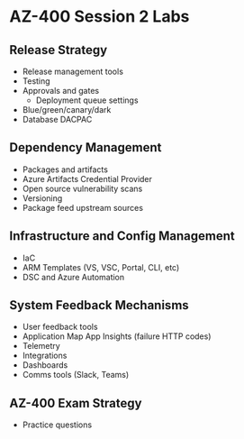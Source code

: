 # AZ-400 Session 2 Labs

## Release Strategy
  * Release management tools
  * Testing
  * Approvals and gates
    * Deployment queue settings
  * Blue/green/canary/dark
  * Database DACPAC

## Dependency Management
  * Packages and artifacts
  * Azure Artifacts Credential Provider
  * Open source vulnerability scans
  * Versioning
  * Package feed upstream sources

## Infrastructure and Config Management
  * IaC
  * ARM Templates (VS, VSC, Portal, CLI, etc)
  * DSC and Azure Automation

## System Feedback Mechanisms
  * User feedback tools
  * Application Map App Insights (failure HTTP codes)
  * Telemetry
  * Integrations
  * Dashboards
  * Comms tools (Slack, Teams)

## AZ-400 Exam Strategy
  * Practice questions